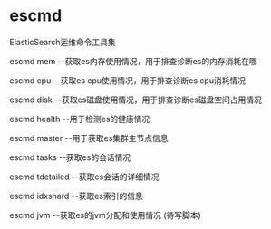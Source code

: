 # escmd
ElasticSearch运维命令工具集

escmd mem  --获取es内存使用情况，用于排查诊断es的内存消耗在哪

escmd cpu  --获取es cpu使用情况，用于排查诊断es cpu消耗情况

escmd disk  --获取es磁盘使用情况，用于排查诊断es磁盘空间占用情况

escmd health  --用于检测es的健康情况

escmd master  --用于获取es集群主节点信息

escmd tasks  --获取es的会话情况

escmd tdetailed --获取es会话的详细情况

escmd idxshard  --获取es索引的信息

escmd  jvm   --获取es的jvm分配和使用情况 (待写脚本)
